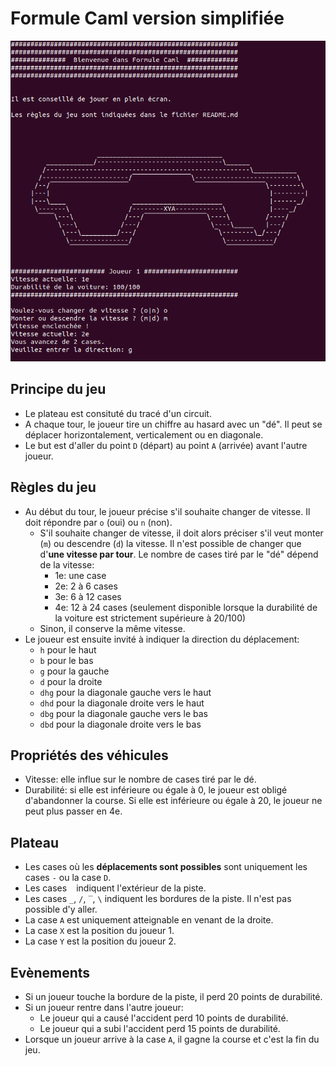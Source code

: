 # Formule Caml version simplifiée
![game example](screenshot.png)
## Principe du jeu
- Le plateau est consituté du tracé d'un circuit.
- A chaque tour, le joueur tire un chiffre au hasard avec un "dé". Il peut se déplacer horizontalement, verticalement ou en diagonale.
- Le but est d'aller du point `D` (départ) au point `A` (arrivée) avant l'autre joueur.

## Règles du jeu
- Au début du tour, le joueur précise s'il souhaite changer de vitesse. Il doit répondre par `o` (oui) ou `n` (non).
  - S'il souhaite changer de vitesse, il doit alors préciser s'il veut monter (`m`) ou descendre (`d`) la vitesse. Il n'est possible de changer que d'**une vitesse par tour**. Le nombre de cases tiré par le "dé" dépend de la vitesse:
    - 1e: une case
    - 2e: 2 à 6 cases
    - 3e: 6 à 12 cases
    - 4e: 12 à 24 cases (seulement disponible lorsque la durabilité de la voiture est strictement supérieure à 20/100)
  - Sinon, il conserve la même vitesse.
- Le joueur est ensuite invité à indiquer la direction du déplacement:
  - `h` pour le haut
  - `b` pour le bas
  - `g` pour la gauche
  - `d` pour la droite
  - `dhg` pour la diagonale gauche vers le haut
  - `dhd` pour la diagonale droite vers le haut
  - `dbg` pour la diagonale gauche vers le bas
  - `dbd` pour la diagonale droite vers le bas

## Propriétés des véhicules
- Vitesse: elle influe sur le nombre de cases tiré par le dé.
- Durabilité: si elle est inférieure ou égale à 0, le joueur est obligé d'abandonner la course. Si elle est inférieure ou égale à 20, le joueur ne peut plus passer en 4e.

## Plateau
- Les cases où les **déplacements sont possibles** sont uniquement les cases `-` ou la case `D`.
- Les cases ` ` indiquent l'extérieur de la piste.
- Les cases `_`, `/`, `‾`, `\` indiquent les bordures de la piste. Il n'est pas possible d'y aller.
- La case `A` est uniquement atteignable en venant de la droite.
- La case `X` est la position du joueur 1.
- La case `Y` est la position du joueur 2.

## Evènements
- Si un joueur touche la bordure de la piste, il perd 20 points de durabilité.
- Si un joueur rentre dans l'autre joueur:
  - Le joueur qui a causé l'accident perd 10 points de durabilité.
  - Le joueur qui a subi l'accident perd 15 points de durabilité.
- Lorsque un joueur arrive à la case `A`, il gagne la course et c'est la fin du jeu.